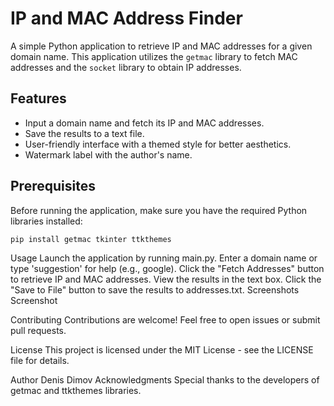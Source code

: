 # IP and MAC Address Finder

A simple Python application to retrieve IP and MAC addresses for a given domain name. This application utilizes the `getmac` library to fetch MAC addresses and the `socket` library to obtain IP addresses.

## Features

- Input a domain name and fetch its IP and MAC addresses.
- Save the results to a text file.
- User-friendly interface with a themed style for better aesthetics.
- Watermark label with the author's name.

## Prerequisites

Before running the application, make sure you have the required Python libraries installed:

```bash
pip install getmac tkinter ttkthemes
```
Usage
Launch the application by running main.py.
Enter a domain name or type 'suggestion' for help (e.g., google).
Click the "Fetch Addresses" button to retrieve IP and MAC addresses.
View the results in the text box.
Click the "Save to File" button to save the results to addresses.txt.
Screenshots
Screenshot

Contributing
Contributions are welcome! Feel free to open issues or submit pull requests.

License
This project is licensed under the MIT License - see the LICENSE file for details.

Author
Denis Dimov
Acknowledgments
Special thanks to the developers of getmac and ttkthemes libraries.

